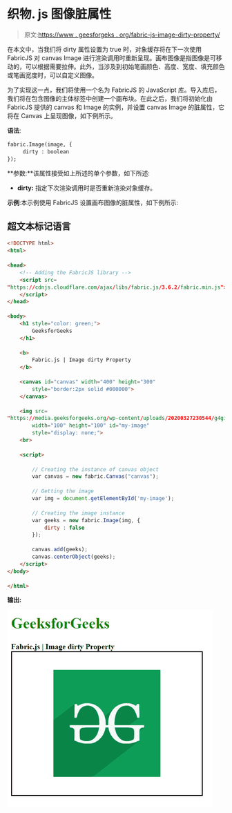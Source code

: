 # 织物. js 图像脏属性

> 原文:[https://www . geesforgeks . org/fabric-js-image-dirty-property/](https://www.geeksforgeeks.org/fabric-js-image-dirty-property/)

在本文中，当我们将 dirty 属性设置为 true 时，对象缓存将在下一次使用 FabricJS 对 canvas Image 进行渲染调用时重新呈现。画布图像是指图像是可移动的，可以根据需要拉伸。此外，当涉及到初始笔画颜色、高度、宽度、填充颜色或笔画宽度时，可以自定义图像。

为了实现这一点，我们将使用一个名为 FabricJS 的 JavaScript 库。导入库后，我们将在包含图像的主体标签中创建一个画布块。在此之后，我们将初始化由 FabricJS 提供的 canvas 和 Image 的实例，并设置 canvas Image 的脏属性，它将在 Canvas 上呈现图像，如下例所示。

**语法**:

```html
fabric.Image(image, {
     dirty : boolean
});
```

**参数:**该属性接受如上所述的单个参数，如下所述:

*   **dirty:** 指定下次渲染调用时是否重新渲染对象缓存。

**示例**:本示例使用 FabricJS 设置画布图像的脏属性，如下例所示:

## 超文本标记语言

```html
<!DOCTYPE html> 
<html> 

<head> 
    <!-- Adding the FabricJS library -->
    <script src= 
"https://cdnjs.cloudflare.com/ajax/libs/fabric.js/3.6.2/fabric.min.js"> 
    </script> 
</head> 

<body> 
    <h1 style="color: green;"> 
        GeeksforGeeks 
    </h1> 

    <b> 
        Fabric.js | Image dirty Property 
    </b> 

    <canvas id="canvas" width="400" height="300"
        style="border:2px solid #000000"> 
    </canvas> 

    <img src= 
"https://media.geeksforgeeks.org/wp-content/uploads/20200327230544/g4gicon.png"
        width="100" height="100" id="my-image"
        style="display: none;"> 
    <br> 

    <script> 

        // Creating the instance of canvas object 
        var canvas = new fabric.Canvas("canvas"); 

        // Getting the image 
        var img = document.getElementById('my-image'); 

        // Creating the image instance 
        var geeks = new fabric.Image(img, {
            dirty : false
        }); 

        canvas.add(geeks); 
        canvas.centerObject(geeks); 
    </script> 
</body> 

</html>
```

**输出:**

![](img/4fd17b9314176f57789eabe7bbf39975.png)